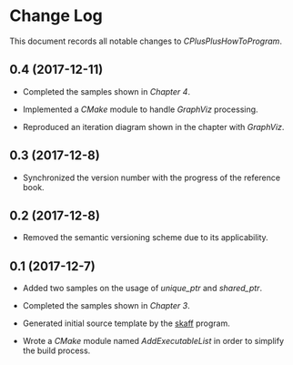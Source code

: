 # Change Log
This document records all notable changes to *CPlusPlusHowToProgram*.  

## 0.4 (2017-12-11)
* Completed the samples shown in *Chapter 4*.

* Implemented a *CMake* module to handle *GraphViz* processing.

* Reproduced an iteration diagram shown in the chapter with *GraphViz*.

## 0.3 (2017-12-8)
* Synchronized the version number with the progress of the reference book.

## 0.2 (2017-12-8)
* Removed the semantic versioning scheme due to its applicability.

## 0.1 (2017-12-7)
* Added two samples on the usage of *unique_ptr* and *shared_ptr*.

* Completed the samples shown in *Chapter 3*.

* Generated initial source template by the
[skaff](https://github.com/jhxie/skaff) program.

* Wrote a *CMake* module named *AddExecutableList* in order to simplify the
build process.
